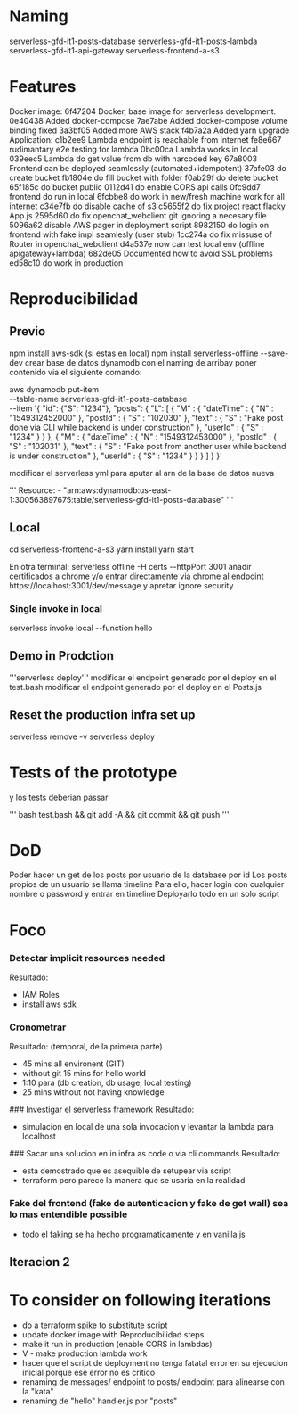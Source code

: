 

Naming
========

serverless-gfd-it1-posts-database
serverless-gfd-it1-posts-lambda
serverless-gfd-it1-api-gateway
serverless-frontend-a-s3



Features
=========

Docker image:
6f47204 Docker, base image for serverless development. 
0e40438 Added docker-compose 
7ae7abe Added docker-compose volume binding fixed
3a3bf05 Added more AWS stack
f4b7a2a Added yarn upgrade
Application:
c1b2ee9 Lambda endpoint is reachable from internet
fe8e667 rudimantary e2e testing for lambda 
0bc00ca Lambda works in local
039eec5 Lambda do get value from db with harcoded key
67a8003 Frontend can be deployed seamlessly (automated+idempotent)
  37afe03 do create bucket 
  fb1804e do fill bucket with folder
  f0ab29f do delete bucket
  65f185c do bucket public
  0112d41 do enable CORS api calls
  0fc9dd7 frontend do run in local
  6fcbbe8 do work in new/fresh machine work for all internet
  c34e7fb do disable cache of s3
c5655f2 do fix project react flacky App.js
2595d60 do fix openchat_webclient git ignoring a necesary file
5096a62 disable AWS pager in deployment script
8982150 do login on frontend with fake impl seamlesly (user stub)
1cc274a do fix missuse of Router in openchat_webclient 
d4a537e now can test local env (offline apigateway+lambda)
682de05 Documented how to avoid SSL problems
ed58c10 do work in production 

Reproducibilidad
================
## Previo
npm install aws-sdk (si estas en local)
npm install serverless-offline --save-dev
crear base de datos dynamodb con el naming de arribay poner contenido via el siguiente comando:

aws dynamodb put-item \
    --table-name serverless-gfd-it1-posts-database \
    --item '{
      "id": {"S": "1234"}, "posts": { "L": [    { "M" : {        "dateTime" : { "N" : "1549312452000" },        "postId" : { "S" : "102030" },        "text" : { "S" : "Fake post done via CLI while backend is under construction" },        "userId" : { "S" : "1234" }      }    },    { "M" : {        "dateTime" : { "N" : "1549312453000" },        "postId" : { "S" : "102031" },        "text" : { "S" : "Fake post from another user while backend is under construction" },        "userId" : { "S" : "1234" }      }    }  ] }
    }'

modificar el serverless yml para aputar al arn de la base de datos nueva

'''
      Resource:
        - "arn:aws:dynamodb:us-east-1:300563897675:table/serverless-gfd-it1-posts-database"
'''	

## Local

cd serverless-frontend-a-s3
yarn install
yarn start

En otra terminal:
serverless offline -H certs  --httpPort 3001
añadir certificados a chrome y/o entrar directamente via chrome al endpoint  https://localhost:3001/dev/message y apretar ignore security

### Single invoke in local

serverless invoke local --function hello 

## Demo in Prodction

'''serverless deploy'''
modificar el endpoint generado por el deploy en el test.bash
modificar el endpoint generado por el deploy en el Posts.js

## Reset the production infra set up 
serverless remove -v
serverless deploy

Tests of the prototype
=======================
y los tests deberian passar 

'''
bash test.bash && git add -A && git commit && git push
'''

DoD
===
Poder hacer un get de los posts por usuario de la database por id 
Los posts propios de un usuario se llama timeline
Para ello, hacer login con cualquier nombre o password y entrar en timeline
Deployarlo todo en un solo script

Foco
=====
### Detectar implicit resources needed
Resultado:
- IAM Roles
- install aws sdk

### Cronometrar
Resultado: (temporal, de la primera parte)
- 45 mins all environent (GIT) 
- without git 15 mins for hello world
- 1:10 para (db creation, db usage, local testing)
- 25 mins without not having knowledge

### Investigar el serverless framework
Resultado:
- simulacion en local de una sola invocacion y levantar la lambda para localhost 

### Sacar una solucion en in infra as code o via cli commands
Resultado:
- esta demostrado que es asequible de setupear via script 
- terraform pero parece la manera que se usaria en la realidad

### Fake del frontend (fake de autenticacion y fake de get wall) sea lo mas entendible possible 
- todo el faking se ha hecho programaticamente y en vanilla js


## Iteracion 2
To consider on following iterations
==================================
- do a terraform spike to substitute script
- update docker image with Reproducibilidad steps
- make it run in production (enable CORS in lambdas)
- V - make production lambda work
- hacer que el script de deployment no tenga fatatal error en su ejecucion inicial porque ese error no es critico
- renaming de messages/ endpoint to posts/ endpoint para alinearse con la "kata"
- renaming de "hello" handler.js por "posts"






